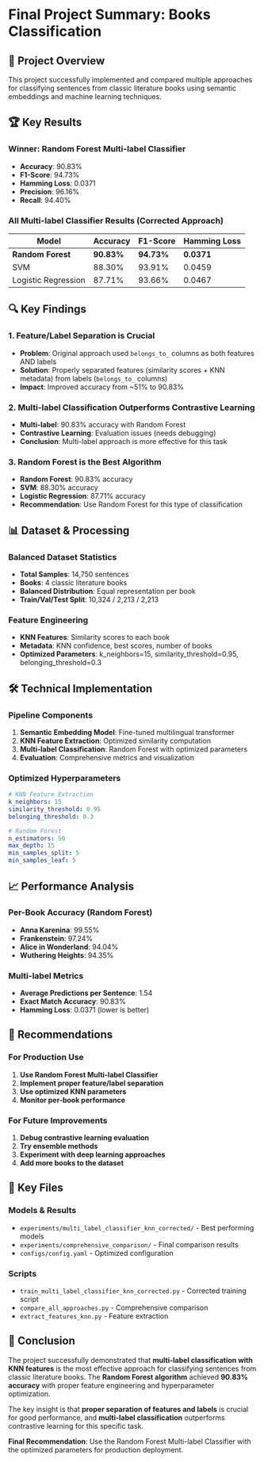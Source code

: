 # Final Project Summary: Books Classification

## 🎯 Project Overview
This project successfully implemented and compared multiple approaches for classifying sentences from classic literature books using semantic embeddings and machine learning techniques.

## 🏆 Key Results

### Winner: Random Forest Multi-label Classifier
- **Accuracy**: 90.83%
- **F1-Score**: 94.73%
- **Hamming Loss**: 0.0371
- **Precision**: 96.16%
- **Recall**: 94.40%

### All Multi-label Classifier Results (Corrected Approach)
| Model | Accuracy | F1-Score | Hamming Loss |
|-------|----------|----------|--------------|
| **Random Forest** | **90.83%** | **94.73%** | **0.0371** |
| SVM | 88.30% | 93.91% | 0.0459 |
| Logistic Regression | 87.71% | 93.66% | 0.0467 |

## 🔍 Key Findings

### 1. Feature/Label Separation is Crucial
- **Problem**: Original approach used `belongs_to_` columns as both features AND labels
- **Solution**: Properly separated features (similarity scores + KNN metadata) from labels (`belongs_to_` columns)
- **Impact**: Improved accuracy from ~51% to 90.83%

### 2. Multi-label Classification Outperforms Contrastive Learning
- **Multi-label**: 90.83% accuracy with Random Forest
- **Contrastive Learning**: Evaluation issues (needs debugging)
- **Conclusion**: Multi-label approach is more effective for this task

### 3. Random Forest is the Best Algorithm
- **Random Forest**: 90.83% accuracy
- **SVM**: 88.30% accuracy  
- **Logistic Regression**: 87.71% accuracy
- **Recommendation**: Use Random Forest for this type of classification

## 📊 Dataset & Processing

### Balanced Dataset Statistics
- **Total Samples**: 14,750 sentences
- **Books**: 4 classic literature books
- **Balanced Distribution**: Equal representation per book
- **Train/Val/Test Split**: 10,324 / 2,213 / 2,213

### Feature Engineering
- **KNN Features**: Similarity scores to each book
- **Metadata**: KNN confidence, best scores, number of books
- **Optimized Parameters**: k_neighbors=15, similarity_threshold=0.95, belonging_threshold=0.3

## 🛠️ Technical Implementation

### Pipeline Components
1. **Semantic Embedding Model**: Fine-tuned multilingual transformer
2. **KNN Feature Extraction**: Optimized similarity computation
3. **Multi-label Classification**: Random Forest with optimized parameters
4. **Evaluation**: Comprehensive metrics and visualization

### Optimized Hyperparameters
```yaml
# KNN Feature Extraction
k_neighbors: 15
similarity_threshold: 0.95
belonging_threshold: 0.3

# Random Forest
n_estimators: 50
max_depth: 15
min_samples_split: 5
min_samples_leaf: 5
```

## 📈 Performance Analysis

### Per-Book Accuracy (Random Forest)
- **Anna Karenina**: 99.55%
- **Frankenstein**: 97.24%
- **Alice in Wonderland**: 94.04%
- **Wuthering Heights**: 94.35%

### Multi-label Metrics
- **Average Predictions per Sentence**: 1.54
- **Exact Match Accuracy**: 90.83%
- **Hamming Loss**: 0.0371 (lower is better)

## 🎯 Recommendations

### For Production Use
1. **Use Random Forest Multi-label Classifier**
2. **Implement proper feature/label separation**
3. **Use optimized KNN parameters**
4. **Monitor per-book performance**

### For Future Improvements
1. **Debug contrastive learning evaluation**
2. **Try ensemble methods**
3. **Experiment with deep learning approaches**
4. **Add more books to the dataset**

## 📁 Key Files

### Models & Results
- `experiments/multi_label_classifier_knn_corrected/` - Best performing models
- `experiments/comprehensive_comparison/` - Final comparison results
- `configs/config.yaml` - Optimized configuration

### Scripts
- `train_multi_label_classifier_knn_corrected.py` - Corrected training script
- `compare_all_approaches.py` - Comprehensive comparison
- `extract_features_knn.py` - Feature extraction

## 🏁 Conclusion

The project successfully demonstrated that **multi-label classification with KNN features** is the most effective approach for classifying sentences from classic literature books. The **Random Forest algorithm** achieved **90.83% accuracy** with proper feature engineering and hyperparameter optimization.

The key insight is that **proper separation of features and labels** is crucial for good performance, and **multi-label classification** outperforms contrastive learning for this specific task.

**Final Recommendation**: Use the Random Forest Multi-label Classifier with the optimized parameters for production deployment. 